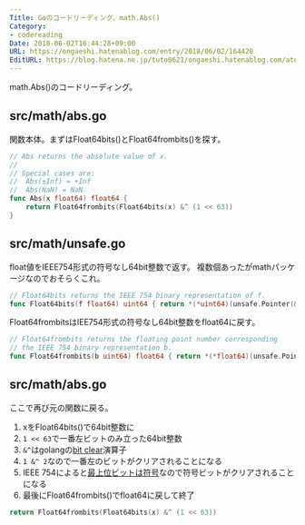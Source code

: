 ```yaml
---
Title: Goのコードリーディング、math.Abs()
Category:
- codereading
Date: 2018-06-02T16:44:28+09:00
URL: https://ongaeshi.hatenablog.com/entry/2018/06/02/164428
EditURL: https://blog.hatena.ne.jp/tuto0621/ongaeshi.hatenablog.com/atom/entry/17391345971650356909
---
```


math.Abs()のコードリーディング。

## src/math/abs.go
関数本体。まずはFloat64bits()とFloat64frombits()を探す。

```go
// Abs returns the absolute value of x.
//
// Special cases are:
//	Abs(±Inf) = +Inf
//	Abs(NaN) = NaN
func Abs(x float64) float64 {
	return Float64frombits(Float64bits(x) &^ (1 << 63))
}
```

## src/math/unsafe.go
float値をIEEE754形式の符号なし64bit整数で返す。
複数個あったがmathパッケージなのでおそらくこれ。

```go
// Float64bits returns the IEEE 754 binary representation of f.
func Float64bits(f float64) uint64 { return *(*uint64)(unsafe.Pointer(&f)) }
```

Float64frombitsはIEE754形式の符号なし64bit整数をfloat64に戻す。

```go
// Float64frombits returns the floating point number corresponding
// the IEEE 754 binary representation b.
func Float64frombits(b uint64) float64 { return *(*float64)(unsafe.Pointer(&b)) }
```

## src/math/abs.go
ここで再び元の関数に戻る。

1. xをFloat64bits()で64bit整数に
2. `1 << 63`で一番左ビットのみ立った64bit整数
3. `&^`はgolangの[bit clear](https://golang.org/ref/spec#Arithmetic_operators)演算子
4. `1 &^ 2`なので一番左のビットがクリアされることになる
5. IEEE 754によると[最上位ビットは符号](https://ja.wikipedia.org/wiki/IEEE_754)なので符号ビットがクリアされることになる
6. 最後にFloat64frombits()でfloat64に戻して終了

```go
return Float64frombits(Float64bits(x) &^ (1 << 63))
```
